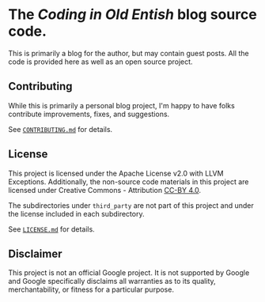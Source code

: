# The _Coding in Old Entish_ blog source code.

This is primarily a blog for the author, but may contain guest posts. All the
code is provided here as well as an open source project.

## Contributing

While this is primarily a personal blog project, I'm happy to have folks
contribute improvements, fixes, and suggestions.

See [`CONTRIBUTING.md`](CONTRIBUTING.md) for details.

## License

This project is licensed under the Apache License v2.0 with LLVM Exceptions.
Additionally, the non-source code materials in this project are licensed under
Creative Commons - Attribution
[CC-BY 4.0](https://creativecommons.org/licenses/by/4.0/legalcode).

The subdirectories under `third_party` are not part of this project and under
the license included in each subdirectory.

See [`LICENSE.md`](LICENSE.md) for details.

## Disclaimer

This project is not an official Google project. It is not supported by Google
and Google specifically disclaims all warranties as to its quality,
merchantability, or fitness for a particular purpose.
